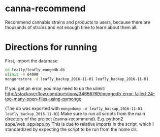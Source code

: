 # canna-recommend
Recommend cannabis strains and products to users, because there are thousands of strains and not enough time to learn about them all.

# Directions for running
First, import the database:

```bash
cd leafly/leafly_mongodb.db
ulimit -n 64000
mongorestore -d leafly_backup_2016-11-01 leafly_backup_2016-11-01
```

If you get an error, you may need to up the ulimit: http://stackoverflow.com/questions/34666769/mongodb-error-failed-24-too-many-open-files-using-pymongo


(The db was exported with `mongodump -d leafly_backup_2016-11-01 leafly_backup_2016-11-01`)
Make sure to run all scripts from the main directory of the project (canna-recommend).  E.g. python2 apps/web_app/app.py
This is due to relative imports in the script, which I standardized by expecting the script to be run from the home dir.

#
